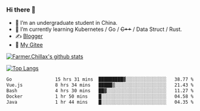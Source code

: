 ### Hi there 👋

- 🔭 I’m an undergraduate student in China.
- 🌱 I’m currently learning Kubernetes / Go / ~~C++~~ / Data Struct / Rust.
- ✍️ [Blogger](https://blog.farmer233.top)
- 🤔 [My Gitee](https://gitee.com/Farmer-chong)


[![Farmer.Chillax's github stats](https://github-readme-stats.vercel.app/api?username=FarmerChillax)](https://github.com/anuraghazra/github-readme-stats)

[![Top Langs](https://github-readme-stats.vercel.app/api/top-langs/?username=FarmerChillax&layout=compact&hide=html,css,javascript)](https://github.com/anuraghazra/github-readme-stats)


<a href="https://wakatime.com/@Farmer"> </a>
          <!--START_SECTION:waka-->

```txt
Go                15 hrs 31 mins  █████████▓░░░░░░░░░░░░░░░   38.77 %
Vue.js            8 hrs 34 mins   █████▒░░░░░░░░░░░░░░░░░░░   21.43 %
Bash              4 hrs 30 mins   ██▓░░░░░░░░░░░░░░░░░░░░░░   11.27 %
Docker            1 hr 50 mins    █░░░░░░░░░░░░░░░░░░░░░░░░   04.58 %
Java              1 hr 44 mins    █░░░░░░░░░░░░░░░░░░░░░░░░   04.35 %
```

<!--END_SECTION:waka-->



<!--
**Farmer-chong/Farmer-chong** is a ✨ _special_ ✨ repository because its `README.md` (this file) appears on your GitHub profile.

Here are some ideas to get you started:

- 🔭 I’m currently working on ...
- 🌱 I’m currently learning ...
- 👯 I’m looking to collaborate on ...
- 🤔 I’m looking for help with ...
- 💬 Ask me about ...
- 📫 How to reach me: ...
- 😄 Pronouns: ...
- ⚡ Fun fact: ...
-->
